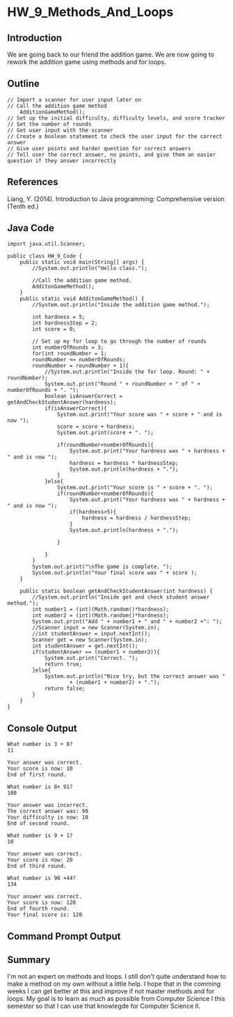 # HW_9_Methods_And_Loops 

## Introduction

We are going back to our friend the addition game.
We are now going to rework the addition game using methods and for loops.

## Outline

```
// Import a scanner for user input later on
// Call the addition game method
	AdditionGameMethod();
// Set up the initial difficulty, difficulty levels, and score tracker
// Set the number of rounds
// Get user input with the scanner
// Create a boolean statement to check the user input for the correct answer
// Give user points and harder question for correct answers
// Tell user the correct answer, no points, and give them an easier question if they answer incorrectly
```

## References

Liang, Y. (2014). Introduction to Java programming: Comprehensive version (Tenth ed.)

## Java Code

```
import java.util.Scanner;

public class HW_9_Code {
	public static void main(String[] args) {
		//System.out.println("Hello class.");
		
		//Call the addition game method.
		AdditonGameMethod();
	}
	public static void AdditonGameMethod() {
		//System.out.println("Inside the addition game method.");
		
		int hardness = 5;
		int hardnessStep = 2;
		int score = 0;
		
		// Set up my for loop to go through the number of rounds
		int numberOfRounds = 3;
		for(int roundNumber = 1; 
		roundNumber <= numberOfRounds;  
		roundNumber = roundNumber + 1){
			//System.out.println("Inside the for loop. Round: " + roundNumber);
			System.out.print("Round " + roundNumber + " of " + numberOfRounds + ". ");
			boolean isAnswerCorrect = getAndCheckStudentAnswer(hardness);
			if(isAnswerCorrect){
				System.out.print("Your score was " + score + " and is now ");
				score = score + hardness;
				System.out.print(score + ". ");
				
				if(roundNumber<numberOfRounds){
					System.out.print("Your hardness was " + hardness + " and is now ");
					hardness = hardness * hardnessStep;
					System.out.println(hardness + ".");
				}
			}else{
				System.out.print("Your score is " + score + ". ");
				if(roundNumber<numberOfRounds){
					System.out.print("Your hardness was " + hardness + " and is now ");
					if(hardness>5){
						hardness = hardness / hardnessStep;
					}
					System.out.println(hardness + ".");
					
				}
				
			}
		}
		System.out.print("\nThe game is complete. ");
		System.out.println("Your final score was " + score );
	}
	
	public static boolean getAndCheckStudentAnswer(int hardness) {
		//System.out.println("Inside get and check student answer method.");
		int number1 = (int)(Math.random()*hardness);
		int number2 = (int)(Math.random()*hardness);
		System.out.print("Add " + number1 + " and " + number2 +": ");
		//Scanner input = new Scanner(System.in);
		//int studentAnswer = input.nextInt();
		Scanner get = new Scanner(System.in);
		int studentAnswer = get.nextInt();
		if(studentAnswer == (number1 + number2)){
			System.out.print("Correct. ");
			return true;
		}else{
			System.out.println("Nice try, but the correct answer was " 
					+ (number1 + number2) + ".");
			return false;
		}
	}
}
```

## Console Output


```
What number is 3 + 8?
11

Your answer was correct.
Your score is now: 10
End of first round.

What number is 8+ 91?
100

Your answer was incorrect.
The correct answer was: 99
Your difficulty is now: 10
End of second round.

What number is 9 + 1?
10

Your answer was correct.
Your score is now: 20
End of third round.

What number is 90 +44?
134

Your answer was correct.
Your score is now: 120
End of fourth round.
Your final score is: 120

```

## Command Prompt Output

## Summary
I'm not an expert on methods and loops. I still don't quite understand how to make a method on my own without a little help.
I hope that in the comming weeks I can get better at this and improve if not master methods and for loops.
My goal is to learn as much as possible from Computer Science I this semester so that I can use that knowlegde for Computer Science II.